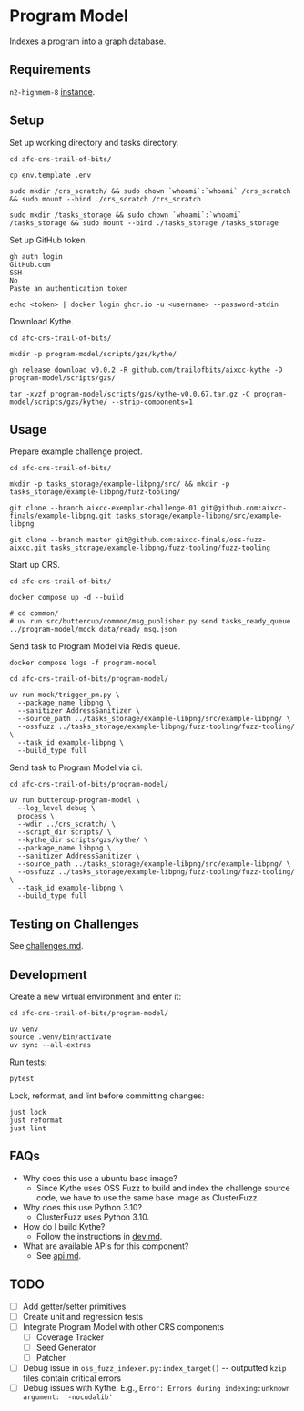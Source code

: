 # Program Model

Indexes a program into a graph database.

## Requirements

`n2-highmem-8` [instance](https://cloud.google.com/compute/docs/general-purpose-machines#n2-high-mem).

## Setup

Set up working directory and tasks directory.

```shell
cd afc-crs-trail-of-bits/

cp env.template .env

sudo mkdir /crs_scratch/ && sudo chown `whoami`:`whoami` /crs_scratch && sudo mount --bind ./crs_scratch /crs_scratch

sudo mkdir /tasks_storage && sudo chown `whoami`:`whoami` /tasks_storage && sudo mount --bind ./tasks_storage /tasks_storage
```

Set up GitHub token.

```shell
gh auth login
GitHub.com
SSH
No
Paste an authentication token

echo <token> | docker login ghcr.io -u <username> --password-stdin
```

Download Kythe.

```shell
cd afc-crs-trail-of-bits/

mkdir -p program-model/scripts/gzs/kythe/

gh release download v0.0.2 -R github.com/trailofbits/aixcc-kythe -D program-model/scripts/gzs/

tar -xvzf program-model/scripts/gzs/kythe-v0.0.67.tar.gz -C program-model/scripts/gzs/kythe/ --strip-components=1
```

## Usage

Prepare example challenge project.

```shell
cd afc-crs-trail-of-bits/

mkdir -p tasks_storage/example-libpng/src/ && mkdir -p tasks_storage/example-libpng/fuzz-tooling/

git clone --branch aixcc-exemplar-challenge-01 git@github.com:aixcc-finals/example-libpng.git tasks_storage/example-libpng/src/example-libpng

git clone --branch master git@github.com:aixcc-finals/oss-fuzz-aixcc.git tasks_storage/example-libpng/fuzz-tooling/fuzz-tooling
```

Start up CRS.

```shell
cd afc-crs-trail-of-bits/

docker compose up -d --build

# cd common/
# uv run src/buttercup/common/msg_publisher.py send tasks_ready_queue ../program-model/mock_data/ready_msg.json
```

Send task to Program Model via Redis queue.

```shell
docker compose logs -f program-model
```

```shell
cd afc-crs-trail-of-bits/program-model/

uv run mock/trigger_pm.py \
  --package_name libpng \
  --sanitizer AddressSanitizer \
  --source_path ../tasks_storage/example-libpng/src/example-libpng/ \
  --ossfuzz ../tasks_storage/example-libpng/fuzz-tooling/fuzz-tooling/ \
  --task_id example-libpng \
  --build_type full
```

Send task to Program Model via cli.

```shell
cd afc-crs-trail-of-bits/program-model/

uv run buttercup-program-model \
  --log_level debug \
  process \
  --wdir ../crs_scratch/ \
  --script_dir scripts/ \
  --kythe_dir scripts/gzs/kythe/ \
  --package_name libpng \
  --sanitizer AddressSanitizer \
  --source_path ../tasks_storage/example-libpng/src/example-libpng/ \
  --ossfuzz ../tasks_storage/example-libpng/fuzz-tooling/fuzz-tooling/ \
  --task_id example-libpng \
  --build_type full
```

## Testing on Challenges

See [challenges.md](challenges.md).

## Development

Create a new virtual environment and enter it:

```shell
cd afc-crs-trail-of-bits/program-model/

uv venv
source .venv/bin/activate
uv sync --all-extras
```

Run tests:

```shell
pytest
```

Lock, reformat, and lint before committing changes:

```shell
just lock
just reformat
just lint
```

## FAQs

* Why does this use a ubuntu base image?
  * Since Kythe uses OSS Fuzz to build and index the challenge source code, we have to use the same base image as ClusterFuzz.
* Why does this use Python 3.10?
  * ClusterFuzz uses Python 3.10.
* How do I build Kythe?
  * Follow the instructions in [dev.md](dev.md).
* What are available APIs for this component?
  * See [api.md](api.md).

## TODO

* [ ] Add getter/setter primitives
* [ ] Create unit and regression tests
* [ ] Integrate Program Model with other CRS components
  * [ ] Coverage Tracker
  * [ ] Seed Generator
  * [ ] Patcher
* [ ] Debug issue in `oss_fuzz_indexer.py:index_target()` -- outputted `kzip` files contain critical errors
* [ ] Debug issues with Kythe. E.g., `Error: Errors during indexing:unknown argument: '-nocudalib'`
